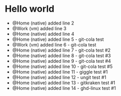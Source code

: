 # Hello world
- @Home (native) added line 2
- @Work (vm) added line 3
- @Home (native) added line 4
- @Home (native) added line 5 - git-cola test
- @Work (vm) added line 6 - git-cola test
- @Home (native) added line 7 - git-cola test #2
- @Home (native) added line 8 - git-cola test #3
- @Home (native) added line 9 - git-cola test #4
- @Home (native) added line 10 - git-cola test #5
- @Home (native) added line 11 - giggle test #1
- @Home (native) added line 12 - ungit test #1
- @Home (native) added line 13 - gitkraken test #1
- @Home (native) added line 14 - ghd-linux test #1
